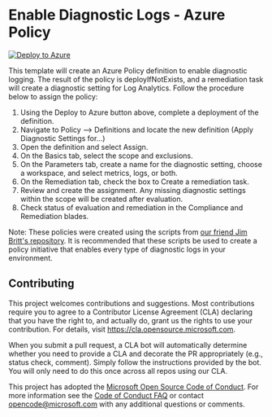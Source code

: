 # Enable Diagnostic Logs - Azure Policy

[![Deploy to Azure](https://aka.ms/deploytoazurebutton)](https://portal.azure.com/#create/Microsoft.Template/uri/https://github.com/Azure/Azure-Network-Security/blob/master/Azure%20DDoS%20Protection/Azure%20Policy%20Definitions/Remediation%20-%20DDOS%20Enable%20Diagnostic%20Logging/Azure%20Policy/DDoSLogs.json)

This template will create an Azure Policy definition to enable diagnostic logging. The result of the policy is deployIfNotExists, and a remediation task will create a diagnostic setting for Log Analytics. Follow the procedure below to assign the policy:

1. Using the Deploy to Azure button above, complete a deployment of the definition.
2. Navigate to Policy --> Definitions and locate the new definition (Apply Diagnostic Settings for...)
3. Open the definition and select Assign.
4. On the Basics tab, select the scope and exclusions.
5. On the Parameters tab, create a name for the diagnostic setting, choose a workspace, and select metrics, logs, or both.
6. On the Remediation tab, check the box to Create a remediation task.
7. Review and create the assignment. Any missing diagnostic settings within the scope will be created after evaluation.
8. Check status of evaluation and remediation in the Compliance and Remediation blades.

Note: These policies were created using the scripts from [our friend Jim Britt's repository](https://github.com/JimGBritt/AzurePolicy/tree/master/AzureMonitor/Scripts). It is recommended that these scripts be used to create a policy initiative that enables every type of diagnostic logs in your environment.

## Contributing

This project welcomes contributions and suggestions.  Most contributions require you to agree to a
Contributor License Agreement (CLA) declaring that you have the right to, and actually do, grant us
the rights to use your contribution. For details, visit https://cla.opensource.microsoft.com.

When you submit a pull request, a CLA bot will automatically determine whether you need to provide
a CLA and decorate the PR appropriately (e.g., status check, comment). Simply follow the instructions
provided by the bot. You will only need to do this once across all repos using our CLA.

This project has adopted the [Microsoft Open Source Code of Conduct](https://opensource.microsoft.com/codeofconduct/).
For more information see the [Code of Conduct FAQ](https://opensource.microsoft.com/codeofconduct/faq/) or
contact [opencode@microsoft.com](mailto:opencode@microsoft.com) with any additional questions or comments.

